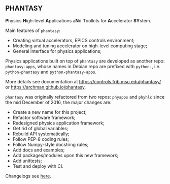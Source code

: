 ## PHANTASY

**P**hysics **H**igh-level **A**pplications a**N**d **T**oolkits for **A**ccelerator **SY**stem.

Main features of ``phantasy``:

- Creating virtual accelerators, EPICS controls environment;
- Modeling and tuning accelerator on high-level computing stage;
- General interface for physics applications;

Physics applications built on top of ``phantasy`` are developed as another
repo: ``phantasy-apps``, whose names in Debian repo are prefixed with
``python-``, i.e. ``python-phantasy`` and ``python-phantasy-apps``.

More details see documentation at https://controls.frib.msu.edu/phantasy/ or https://archman.github.io/phantasy.

``phantasy`` was originally refactored from two repos: ``phyapps`` and ``phyhlc``
since the mid December of 2016, the major changes are:

- Create a new name for this project;
- Refactor software framework;
- Redesigned physics application framework;
- Get rid of global variables;
- Rebuild API systematically;
- Follow PEP-8 coding rules;
- Follow Numpy-style docstring rules;
- Add docs and examples;
- Add packages/modules upon this new framework;
- Add unittests;
- Test and deploy with CI.

Changelogs see [here](changelogs.md).
